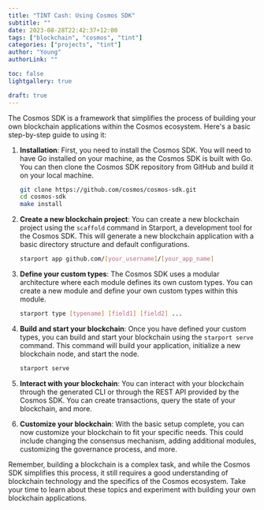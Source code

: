 ```yaml
---
title: "TINT Cash: Using Cosmos SDK"
subtitle: ""
date: 2023-08-28T22:42:37+12:00
tags: ["blockchain", "cosmos", "tint"]
categories: ["projects", "tint"]
author: "Young"
authorLink: ""

toc: false
lightgallery: true

draft: true
---
```


The Cosmos SDK is a framework that simplifies the process of building your own blockchain applications within the Cosmos ecosystem. Here's a basic step-by-step guide to using it:

1. **Installation**: First, you need to install the Cosmos SDK. You will need to have Go installed on your machine, as the Cosmos SDK is built with Go. You can then clone the Cosmos SDK repository from GitHub and build it on your local machine.

    ```bash
    git clone https://github.com/cosmos/cosmos-sdk.git
    cd cosmos-sdk
    make install
    ```

2. **Create a new blockchain project**: You can create a new blockchain project using the `scaffold` command in Starport, a development tool for the Cosmos SDK. This will generate a new blockchain application with a basic directory structure and default configurations.

    ```bash
    starport app github.com/[your_username]/[your_app_name]
    ```

3. **Define your custom types**: The Cosmos SDK uses a modular architecture where each module defines its own custom types. You can create a new module and define your own custom types within this module.

    ```bash
    starport type [typename] [field1] [field2] ...
    ```

4. **Build and start your blockchain**: Once you have defined your custom types, you can build and start your blockchain using the `starport serve` command. This command will build your application, initialize a new blockchain node, and start the node.

    ```bash
    starport serve
    ```

5. **Interact with your blockchain**: You can interact with your blockchain through the generated CLI or through the REST API provided by the Cosmos SDK. You can create transactions, query the state of your blockchain, and more.

6. **Customize your blockchain**: With the basic setup complete, you can now customize your blockchain to fit your specific needs. This could include changing the consensus mechanism, adding additional modules, customizing the governance process, and more.

Remember, building a blockchain is a complex task, and while the Cosmos SDK simplifies this process, it still requires a good understanding of blockchain technology and the specifics of the Cosmos ecosystem. Take your time to learn about these topics and experiment with building your own blockchain applications.